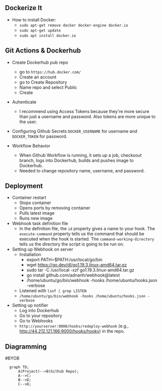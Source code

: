 ## Dockerize It
- How to install Docker:
	- `sudo apt-get remove docker docker-engine docker.io`
	- `sudo apt-get update`
	- `sudo apt install docker.io`

## Git Actions & Dockerhub
- Create Dockerhub pub repo
	- go to `https://hub.docker.com/`
	- Create an account
	- go to Create Repository
	- Name repo and select Public
	- Create
- Auhenticate
	- I recommend using Access Tokens because they're more secure than just a username and password. Also tokens are more unique to the user.

- Configuring Github Secrets
	`DOCKER_USERNAME` for username and `DOCKER_TOKEN` for password.

- Workflow Behavior
	- When Github Workflow is running, it sets up a job, checksout branch, logs into Dockerhub, builds and pushes image to Dockerhub.
	- Needed to change repository name, username, and password.

## Deployment
- Container restart
	- Stops container
	- Opens ports by removing container
	- Pulls latest image
	- Runs new image
- Webhook task definition file
	- In the definition file, the `id` property gives a name to your hook. The `execute-command` property tells us the command that should be executed when the hook is started. The `command-working-directory` tells us the directory the script is going to be run on.
- Setting up Webhook on server
	- Installation
		- export PATH=$PATH:/usr/local/go/bin
		- wget https://go.dev/dl/go1.19.3.linux-amd64.tar.gz
		- sudo tar -C /usr/local -xzf go1.19.3.linux-amd64.tar.gz
		- go install github.com/adnanh/webhook@latest
		- /home/ubuntu/go/bin/webhook -hooks /home/ubuntu/hooks.json -verbose
	- Listened with `lsof | grep LISTEN`
	- `/home/ubuntu/go/bin/webhook -hooks /home/ubuntu/hooks.json -verbose`
- Setting up notifier
	- Log into Dockerhub
	- Go to your repository
	- Go to Webhooks
	- `http://yourserver:9000/hooks/redeploy-webhook` (e.g., http://44.212.121.166:9000/hooks/hooky) in the repo.

## Diagramming

#BYOB


```mermaid
  graph TD;
      A(Project)-->B(Github Repo);
      A-->C;
      B-->D;
      C-->D;
```
